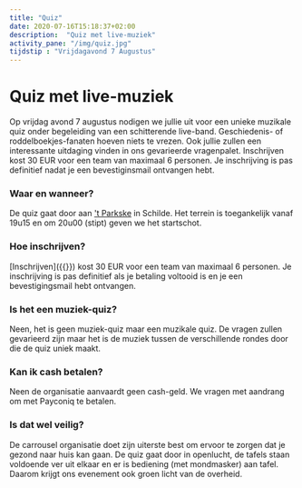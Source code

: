 ```yaml
---
title: "Quiz"
date: 2020-07-16T15:18:37+02:00
description:  "Quiz met live-muziek"
activity_pane: "/img/quiz.jpg"
tijdstip : "Vrijdagavond 7 Augustus"
---
```


# Quiz met live-muziek
Op vrijdag avond 7 augustus nodigen we jullie uit voor een unieke muzikale quiz onder begeleiding van een schitterende live-band. Geschiedenis- of roddelboekjes-fanaten hoeven niets te vrezen. Ook jullie zullen een interessante uitdaging vinden in ons gevarieerde vragenpalet. Inschrijven kost 30 EUR voor een team van maximaal 6 personen. Je inschrijving is pas definitief nadat je een bevestiginsmail ontvangen hebt.

### Waar en wanneer?
De quiz gaat door aan ['t Parkske](/locatie/) in Schilde. Het terrein is toegankelijk vanaf 19u15 en om 20u00 (stipt) geven we het startschot. 

### Hoe inschrijven?
[Inschrijven]({{<param inschrijving_quiz_url>}}) kost 30 EUR voor een team van maximaal 6 personen. Je inschrijving is pas definitief als je betaling voltooid is en je een bevestigingsmail hebt ontvangen.

### Is het een muziek-quiz?
Neen, het is geen muziek-quiz maar een muzikale quiz. De vragen zullen gevarieerd zijn maar het is de muziek tussen de verschillende rondes door die de quiz uniek maakt.

### Kan ik cash betalen?
Neen de organisatie aanvaardt geen cash-geld. We vragen met aandrang om met Payconiq te betalen.

### Is dat wel veilig?
De carrousel organisatie doet zijn uiterste best om ervoor te zorgen dat je gezond naar huis kan gaan. De quiz gaat door in openlucht, de tafels staan voldoende ver uit elkaar en er is bediening (met mondmasker) aan tafel. Daarom krijgt ons evenement ook groen licht van de overheid.

